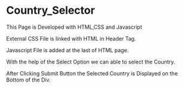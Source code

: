 # Country_Selector

This Page is Developed with HTML,CSS and Javascript

External CSS File is linked with HTML in Header Tag.

Javascript File is added at the last of HTML page. 

With the help of the Select Option we can able to select the Country.

After Clicking Submit Button the Selected Country is Displayed on the Bottom of the Div.
